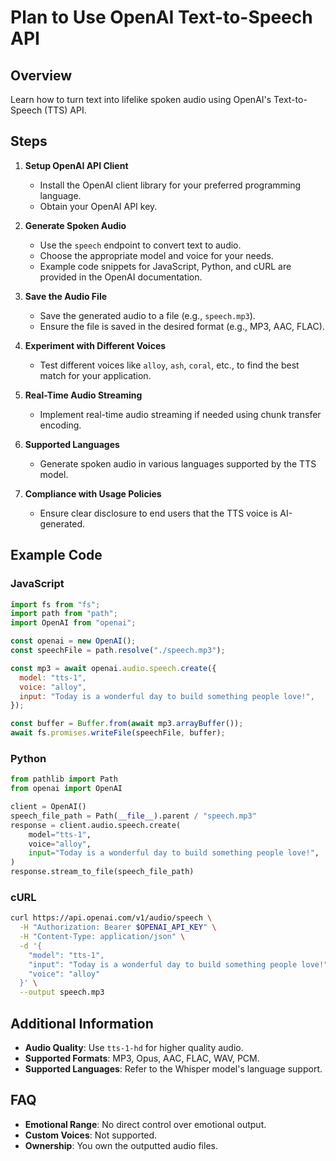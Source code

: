 # Plan to Use OpenAI Text-to-Speech API

## Overview

Learn how to turn text into lifelike spoken audio using OpenAI's Text-to-Speech (TTS) API.

## Steps

1. **Setup OpenAI API Client**
   - Install the OpenAI client library for your preferred programming language.
   - Obtain your OpenAI API key.

2. **Generate Spoken Audio**
   - Use the `speech` endpoint to convert text to audio.
   - Choose the appropriate model and voice for your needs.
   - Example code snippets for JavaScript, Python, and cURL are provided in the OpenAI documentation.

3. **Save the Audio File**
   - Save the generated audio to a file (e.g., `speech.mp3`).
   - Ensure the file is saved in the desired format (e.g., MP3, AAC, FLAC).

4. **Experiment with Different Voices**
   - Test different voices like `alloy`, `ash`, `coral`, etc., to find the best match for your application.

5. **Real-Time Audio Streaming**
   - Implement real-time audio streaming if needed using chunk transfer encoding.

6. **Supported Languages**
   - Generate spoken audio in various languages supported by the TTS model.

7. **Compliance with Usage Policies**
   - Ensure clear disclosure to end users that the TTS voice is AI-generated.

## Example Code

### JavaScript

```javascript
import fs from "fs";
import path from "path";
import OpenAI from "openai";

const openai = new OpenAI();
const speechFile = path.resolve("./speech.mp3");

const mp3 = await openai.audio.speech.create({
  model: "tts-1",
  voice: "alloy",
  input: "Today is a wonderful day to build something people love!",
});

const buffer = Buffer.from(await mp3.arrayBuffer());
await fs.promises.writeFile(speechFile, buffer);
```

### Python

```python
from pathlib import Path
from openai import OpenAI

client = OpenAI()
speech_file_path = Path(__file__).parent / "speech.mp3"
response = client.audio.speech.create(
    model="tts-1",
    voice="alloy",
    input="Today is a wonderful day to build something people love!",
)
response.stream_to_file(speech_file_path)
```

### cURL

```bash
curl https://api.openai.com/v1/audio/speech \
  -H "Authorization: Bearer $OPENAI_API_KEY" \
  -H "Content-Type: application/json" \
  -d '{
    "model": "tts-1",
    "input": "Today is a wonderful day to build something people love!",
    "voice": "alloy"
  }' \
  --output speech.mp3
```

## Additional Information

- **Audio Quality**: Use `tts-1-hd` for higher quality audio.
- **Supported Formats**: MP3, Opus, AAC, FLAC, WAV, PCM.
- **Supported Languages**: Refer to the Whisper model's language support.

## FAQ

- **Emotional Range**: No direct control over emotional output.
- **Custom Voices**: Not supported.
- **Ownership**: You own the outputted audio files.
